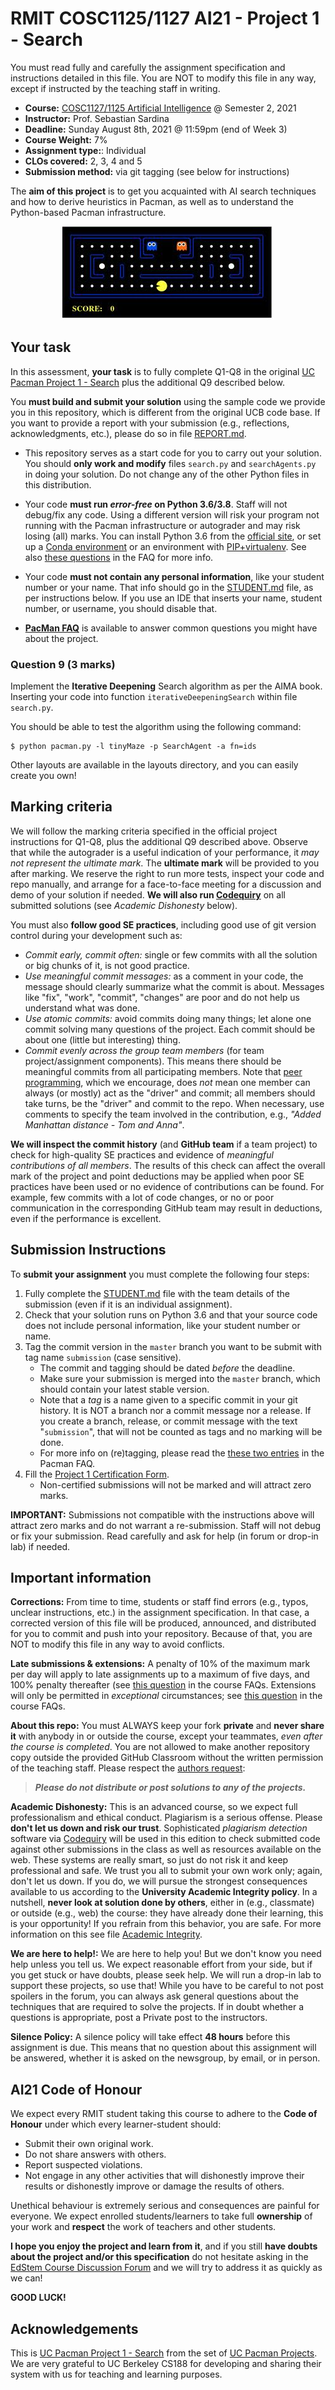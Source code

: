 # RMIT COSC1125/1127 AI21 - Project 1 - Search 

You must read fully and carefully the assignment specification and instructions detailed in this file. You are NOT to modify this file in any way, except if instructed by the teaching staff in writing.

* **Course:** [COSC1127/1125 Artificial Intelligence](http://www1.rmit.edu.au/courses/004123) @ Semester 2, 2021
* **Instructor:** Prof. Sebastian Sardina
* **Deadline:** Sunday August 8th, 2021 @ 11:59pm (end of Week 3)
* **Course Weight:** 7%
* **Assignment type:**: Individual
* **CLOs covered:** 2, 3, 4 and 5
* **Submission method:** via git tagging (see below for instructions)

The **aim of this project** is to get you acquainted with AI search techniques and how to derive heuristics in Pacman, as well as to understand the Python-based Pacman infrastructure.

 <p align="center"> 
    <img src="logo-p1.jpg" alt="logo project 1">
 </p>

## Your task

In this assessment, **your task** is to fully complete Q1-Q8 in the original [UC Pacman Project 1 - Search](http://ai.berkeley.edu/search.html) plus the additional Q9 described below.

You **must build and submit your solution** using the sample code we provide you in this repository, which is different from the original UCB code base. If you want to provide a report with your submission (e.g., reflections, acknowledgments, etc.), please do so in file [REPORT.md](REPORT.md).

* This repository serves as a start code for you to carry out your solution. You should **only work and modify** files `search.py` and `searchAgents.py` in doing your solution. Do not change any of the other Python files in this distribution.

* Your code **must run _error-free_ on Python 3.6/3.8**. Staff will not debug/fix any code. Using a different version will risk your program not running with the Pacman infrastructure or autograder and may risk losing (all) marks. You can install Python 3.6 from the [official site](https://www.python.org/dev/peps/pep-0494/), or set up a [Conda environment](https://www.freecodecamp.org/news/why-you-need-python-environments-and-how-to-manage-them-with-conda-85f155f4353c/) or an environment with [PIP+virtualenv](https://uoa-eresearch.github.io/eresearch-cookbook/recipe/2014/11/26/python-virtual-env/). See also [these questions](https://github.com/RMIT-COSC1127-1125-AI21/AI21-DOC/blob/main/FAQ-PACMAN.md#what-version-of-python-should-i-use) in the FAQ for more info.

* Your code **must not contain any personal information**, like your student number or your name. That info should go in the [STUDENT.md](STUDENT.md) file, as per instructions below. If you use an IDE that inserts your name, student number, or username, you should disable that.

* [**PacMan FAQ**](https://github.com/RMIT-COSC1127-1125-AI21/AI21-DOC/blob/main/FAQ-PACMAN.md) is available to answer common questions you might have about the project.

### Question 9 (3 marks)

Implement the **Iterative Deepening** Search algorithm as per the AIMA book. Inserting your code into function `iterativeDeepeningSearch` within file `search.py`.

You should be able to test the algorithm using the following command:

```shell
$ python pacman.py -l tinyMaze -p SearchAgent -a fn=ids
```

Other layouts are available in the layouts directory, and you can easily create you own!

## Marking criteria

We will follow the marking criteria specified in the official project instructions for Q1-Q8, plus the additional Q9 described above. Observe that while the autograder is a useful indication of your performance, it _may not represent the ultimate mark_. The **ultimate mark** will be provided to you after marking. We reserve the right to run more tests, inspect your code and repo manually, and arrange for a face-to-face meeting for a discussion and demo of your solution if needed. **We will also run [Codequiry](https://codequiry.com/)** on all submitted solutions (see _Academic Dishonesty_ below).

You must also **follow good SE practices**, including good use of git version control during your development such as:

* _Commit early, commit often:_ single or few commits with all the solution or big chunks of it, is not good practice.
* _Use meaningful commit messages:_ as a comment in your code, the message should clearly summarize what the commit is about. Messages like "fix", "work", "commit", "changes" are poor and do not help us understand what was done.
* _Use atomic commits:_ avoid commits doing many things; let alone one commit solving many questions of the project. Each commit should be about one (little but interesting) thing.
* _Commit evenly across the group team members_ (for team project/assignment components). This means there should be meaningful commits from all participating members. Note that [peer programming](https://en.wikipedia.org/wiki/Pair_programming), which we encourage, does _not_ mean one member can always (or mostly) act as the "driver" and commit; all members should take turns, be the "driver" and commit to the repo. When necessary, use comments to specify the team involved in the contribution, e.g., _"Added Manhattan distance - Tom and Anna"_.

**We will inspect the commit history** (and **GitHub team** if a team project) to check for high-quality SE practices and evidence of _meaningful contributions of all members_. The results of this check can affect the overall mark of the project and point deductions may be applied when poor SE practices have been used or no evidence of contributions can be found. For example, few commits with a lot of code changes, or no or poor communication in the corresponding GitHub team may result in deductions, even if the performance is excellent.

## Submission Instructions

To **submit your assignment** you must complete the following four steps:

1. Fully complete the [STUDENT.md](STUDENT.md) file with the team details of the submission (even if it is an individual assignment).
2. Check that your solution runs on Python 3.6 and that your source code does not include personal information, like your student number or name.
3. Tag the commit version in the `master` branch you want to be submit with tag name `submission` (case sensitive).
    * The commit and tagging should be dated _before_ the deadline.
    * Make sure your submission is merged into the `master` branch, which should contain your latest stable version.
    * Note that a _tag_ is a name given to a specific commit in your git history. It is  NOT a branch nor a commit message nor a release. If you create a branch, release, or commit message with the text "`submission`", that will not be counted as tags and no marking will be done.
    * For more info on (re)tagging, please read the [these two entries](https://github.com/RMIT-COSC1127-1125-AI21/AI21-DOC/blob/main/FAQ-PACMAN.md#how-do-i-submit-my-project-solution-in-my-git-repository) in the Pacman FAQ.
4. Fill the [Project 1 Certification Form](https://forms.gle/is4Q3rgfzpVeNTEEA).
    * Non-certified submissions will not be marked and will attract zero marks.

**IMPORTANT:** Submissions not compatible with the instructions above will attract zero marks and do not warrant a re-submission. Staff will not debug or fix your submission. Read carefully and ask for help (in forum or drop-in lab) if needed.

## Important information

**Corrections:** From time to time, students or staff find errors (e.g., typos, unclear instructions, etc.) in the assignment specification. In that case, a corrected version of this file will be produced, announced, and distributed for you to commit and push into your repository.  Because of that, you are NOT to modify this file in any way to avoid conflicts.

**Late submissions & extensions:** A penalty of 10% of the maximum mark per day will apply to late assignments up to a maximum of five days, and 100% penalty thereafter (see [this question](https://docs.google.com/document/d/1MmfCuBPDQ6Q-_N0G98jEO0e46UwRg57BENvWKHQGhxI/edit?pli=1#heading=h.qys48nw89cxs) in the course FAQs. Extensions will only be permitted in _exceptional_ circumstances; see [this question](https://github.com/RMIT-COSC1127-1125-AI21/AI21-DOC/blob/main/CODE-INTEGRITY.md) in the course FAQs.

**About this repo:** You must ALWAYS keep your fork **private** and **never share it** with anybody in or outside the course, except your teammates, _even after the course is completed_. You are not allowed to make another repository copy outside the provided GitHub Classroom without the written permission of the teaching staff. Please respect the [authors request](http://ai.berkeley.edu/project_instructions.html):

> **_Please do not distribute or post solutions to any of the projects._**

**Academic Dishonesty:** This is an advanced course, so we expect full professionalism and ethical conduct.  Plagiarism is a serious offense. Please **don't let us down and risk our trust**. Sophisticated _plagiarism detection_ software via [Codequiry](https://codequiry.com/) will be used in this edition to check submitted code against other submissions in the class as well as resources available on the web. These systems are really smart, so just do not risk it and keep professional and safe. We trust you all to submit your own work only; again, don't let us down. If you do, we will pursue the strongest consequences available to us according to the **University Academic Integrity policy**. In a nutshell, **never look at solution done by others**, either in (e.g., classmate) or outside (e.g., web) the course: they have already done their learning, this is your opportunity! If you refrain from this behavior, you are safe. For more information on this see file [Academic Integrity](ACADEMIC_INTEGRITY.md).

**We are here to help!:** We are here to help you! But we don't know you need help unless you tell us. We expect reasonable effort from your side, but if you get stuck or have doubts, please seek help. We will run a drop-in lab to support these projects, so use that! While you have to be careful to not post spoilers in the forum, you can always ask general questions about the techniques that are required to solve the projects. If in doubt whether a questions is appropriate, post a Private post to the instructors.

**Silence Policy:** A silence policy will take effect **48 hours** before this assignment is due. This means that no question about this assignment will be answered, whether it is asked on the newsgroup, by email, or in person.

## AI21 Code of Honour

We expect every RMIT student taking this course to adhere to the **Code of Honour** under which every learner-student should:

* Submit their own original work.
* Do not share answers with others.
* Report suspected violations.
* Not engage in any other activities that will dishonestly improve their results or dishonestly improve or damage the results of others.

Unethical behaviour is extremely serious and consequences are painful for everyone. We expect enrolled students/learners to take full **ownership** of your work and **respect** the work of teachers and other students.

**I hope you enjoy the project and learn from it**, and if you still **have doubts about the project and/or this specification** do not hesitate asking in the [EdStem Course Discussion Forum](https://edstem.org/courses/6081/) and we will try to address it as quickly as we can!

**GOOD LUCK!**

## Acknowledgements

This is [UC Pacman Project 1 - Search](http://ai.berkeley.edu/search.html) from the set of [UC Pacman Projects](http://ai.berkeley.edu/project_overview.html).  We are very grateful to UC Berkeley CS188 for developing and sharing their system with us for teaching and learning purposes.
